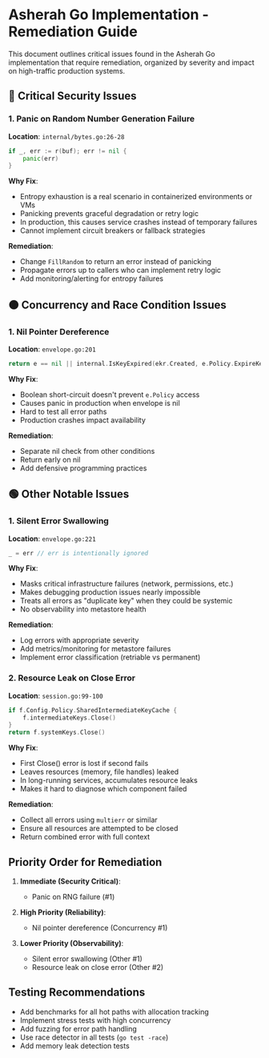 # Asherah Go Implementation - Remediation Guide

This document outlines critical issues found in the Asherah Go implementation that require remediation, organized by severity and impact on high-traffic production systems.

## 🔴 Critical Security Issues

### 1. Panic on Random Number Generation Failure
**Location**: `internal/bytes.go:26-28`
```go
if _, err := r(buf); err != nil {
    panic(err)
}
```

**Why Fix**:
- Entropy exhaustion is a real scenario in containerized environments or VMs
- Panicking prevents graceful degradation or retry logic
- In production, this causes service crashes instead of temporary failures
- Cannot implement circuit breakers or fallback strategies

**Remediation**:
- Change `FillRandom` to return an error instead of panicking
- Propagate errors up to callers who can implement retry logic
- Add monitoring/alerting for entropy failures

## 🟠 Concurrency and Race Condition Issues


### 1. Nil Pointer Dereference
**Location**: `envelope.go:201`
```go
return e == nil || internal.IsKeyExpired(ekr.Created, e.Policy.ExpireKeyAfter) || ekr.Revoked
```

**Why Fix**:
- Boolean short-circuit doesn't prevent `e.Policy` access
- Causes panic in production when envelope is nil
- Hard to test all error paths
- Production crashes impact availability

**Remediation**:
- Separate nil check from other conditions
- Return early on nil
- Add defensive programming practices

## 🟢 Other Notable Issues

### 1. Silent Error Swallowing
**Location**: `envelope.go:221`
```go
_ = err // err is intentionally ignored
```

**Why Fix**:
- Masks critical infrastructure failures (network, permissions, etc.)
- Makes debugging production issues nearly impossible
- Treats all errors as "duplicate key" when they could be systemic
- No observability into metastore health

**Remediation**:
- Log errors with appropriate severity
- Add metrics/monitoring for metastore failures
- Implement error classification (retriable vs permanent)

### 2. Resource Leak on Close Error
**Location**: `session.go:99-100`
```go
if f.Config.Policy.SharedIntermediateKeyCache {
    f.intermediateKeys.Close()
}
return f.systemKeys.Close()
```

**Why Fix**:
- First Close() error is lost if second fails
- Leaves resources (memory, file handles) leaked
- In long-running services, accumulates resource leaks
- Makes it hard to diagnose which component failed

**Remediation**:
- Collect all errors using `multierr` or similar
- Ensure all resources are attempted to be closed
- Return combined error with full context

## Priority Order for Remediation

1. **Immediate (Security Critical)**:
   - Panic on RNG failure (#1)

2. **High Priority (Reliability)**:
   - Nil pointer dereference (Concurrency #1)

3. **Lower Priority (Observability)**:
   - Silent error swallowing (Other #1)
   - Resource leak on close error (Other #2)

## Testing Recommendations

- Add benchmarks for all hot paths with allocation tracking
- Implement stress tests with high concurrency
- Add fuzzing for error path handling
- Use race detector in all tests (`go test -race`)
- Add memory leak detection tests
